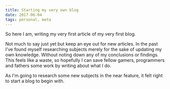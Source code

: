```yaml
---
title: Starting my very own blog
date: 2017-06-04
tags: personal, meta
---
```


So here I am, writing my very first article of my very first blog.

Not much to say just yet but keep an eye out for new articles. In the past I've
found myself researching subjects merely for the sake of updating my own
knowledge. Without noting down any of my conclusions or findings. This feels
like a waste, so hopefully I can save fellow gamers, programmers and fathers
some work by writing about what I do.

As I'm going to research some new subjects in the near feature, it felt right to
start a blog to begin with.
